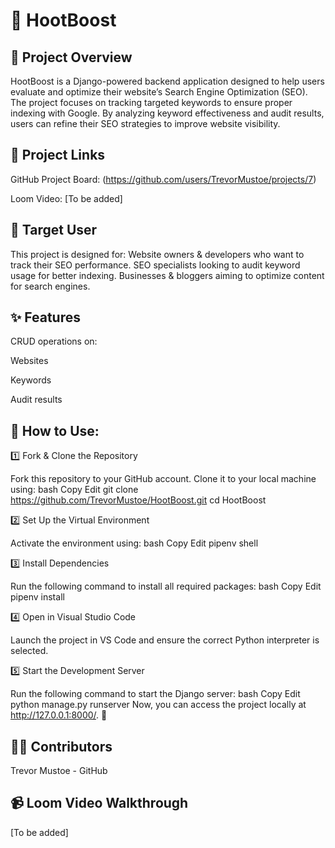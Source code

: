 # 🦉 HootBoost

## 🚀 Project Overview

HootBoost is a Django-powered backend application designed to help users evaluate and optimize their website’s Search Engine Optimization (SEO). The project focuses on tracking targeted keywords to ensure proper indexing with Google. By analyzing keyword effectiveness and audit results, users can refine their SEO strategies to improve website visibility.

## 🔗 Project Links

GitHub Project Board: (https://github.com/users/TrevorMustoe/projects/7)

Loom Video: [To be added]

## 👥 Target User
This project is designed for:
Website owners & developers who want to track their SEO performance.
SEO specialists looking to audit keyword usage for better indexing.
Businesses & bloggers aiming to optimize content for search engines.

## ✨ Features

CRUD operations on:

Websites

Keywords

Audit results

## 🛜 How to Use:
1️⃣ Fork & Clone the Repository

Fork this repository to your GitHub account.
Clone it to your local machine using:
bash
Copy
Edit
git clone https://github.com/TrevorMustoe/HootBoost.git
cd HootBoost

2️⃣ Set Up the Virtual Environment

Activate the environment using:
bash
Copy
Edit
pipenv shell

3️⃣ Install Dependencies

Run the following command to install all required packages:
bash
Copy
Edit
pipenv install

4️⃣ Open in Visual Studio Code

Launch the project in VS Code and ensure the correct Python interpreter is selected.

5️⃣ Start the Development Server

Run the following command to start the Django server:
bash
Copy
Edit
python manage.py runserver
Now, you can access the project locally at http://127.0.0.1:8000/. 🚀

## 👨‍💻 Contributors
Trevor Mustoe - GitHub

## 📹 Loom Video Walkthrough
[To be added]
